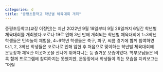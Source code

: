 ```yaml
---
categories: d
title: "증평초등학교 학년별 체육대회 개최"
---
```

증평초등학교(교장 이정인)는 지난 2022년 9월 16일부터 9월 26일까지 6일간 학년별 체육대회를 개최했다.코로나 19로 인해 3년 만에 개최되는 학년별 체육대회에 1~3학년 학생들은 민속놀이 체험을, 4~6학년 학생들은 축구, 피구, 씨름 경기에 함께 참여하였다.1, 2, 3학년 학생들은 코로나로 인해 입한 후 처음으로 맞이하는 학년별 체육대회에 운동장과 체육관 이곳저곳을 신나게 뛰어다니는 등 즐거운 모습이었다. 학부모님들은 비록 함께 프로그램에 참여하지는 못했지만, 운동장에서 학생들이 뛰는 모습을 지켜보고는 &ldquo;어릴